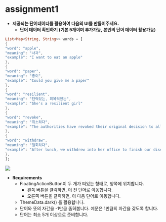 # assignment1

- **제공되는 단어데이터를 활용하여 다음의 UI를 만들어주세요.**
    - **단어 데이터 확인하기 (기본 5개이며 추가가능, 본인의 단어 데이터 활용가능)**
```Dart
List<Map<String, String>> words = [
{
"word": "apple", 
"meaning": "사과", 
"example": "I want to eat an apple"
},
{
"word": "paper", 
"meaning": "종이", 
"example": "Could you give me a paper"
},
{
"word": "resilient",
"meaning": "탄력있는, 회복력있는",
"example": "She's a resilient girl"
},
{
"word": "revoke",
"meaning": "취소하다",
"example": "The authorities have revoked their original decision to allow development of this rural area."
},
{
"word": "withdraw",
"meaning": "철회하다",
"example": "After lunch, we withdrew into her office to finish our discussion in private."
},
];

```

![](/assets/word_app.gif)

- **Requirements**
  - FloatingActionButton이 두 개가 떠있는 형태로, 양쪽에 위치합니다.
      - 왼쪽 버튼을 클릭하면, 이 전 단어로 이동합니다.
      - 오른쪽 버튼을 클릭하면, 이 다음 단어로 이동합니다.
  - ThemeData.dark() 를 활용합니다.
  - 단어와 뜻의 자간을 -1만큼 좁혀봅니다. 예문은 1만큼의 자간을 갖도록 합니다.
  - 단어는 최소 5개 이상으로 준비합니다.